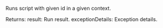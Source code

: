 Runs script with given id in a given context.

Returns:
result: Run result.
exceptionDetails: Exception details.

